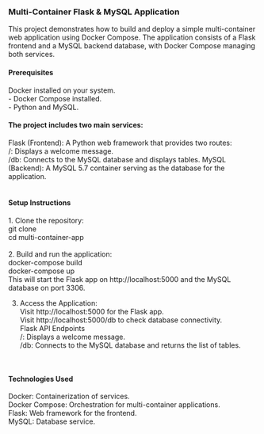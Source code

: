 <h3>Multi-Container Flask & MySQL Application</h3>
<p></p>This project demonstrates how to build and deploy a simple multi-container web application using Docker Compose. The application consists of a Flask frontend and a MySQL backend database, with Docker Compose managing both services.</p>
</p>

<h4>Prerequisites</h4>
 Docker installed on your system.<br>
- Docker Compose installed.<br>
- Python and MySQL.<br>

<h4>The project includes two main services:</h4>
Flask (Frontend): A Python web framework that provides two routes:<br>
/: Displays a welcome message.<br>
/db: Connects to the MySQL database and displays tables.
MySQL (Backend): A MySQL 5.7 container serving as the database for the application.<br>
<br>
<h4>Setup Instructions</h4>
1. Clone the repository:<br>
git clone <repository-url><br>
cd multi-container-app<br>
<br>
2. Build and run the application:<br>
docker-compose build<br>
docker-compose up<br>
This will start the Flask app on http://localhost:5000 and the MySQL database on port 3306.<br>

3. Access the Application:<br>
Visit http://localhost:5000 for the Flask app.<br>
Visit http://localhost:5000/db to check database connectivity.<br>
Flask API Endpoints<br>
/: Displays a welcome message.<br>
/db: Connects to the MySQL database and returns the list of tables.<br>
<br>
<h4> Technologies Used </h4>
Docker: Containerization of services.<br>
Docker Compose: Orchestration for multi-container applications.<br>
Flask: Web framework for the frontend.<br>
MySQL: Database service.<br>
